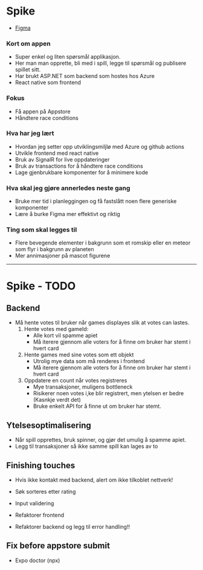 # Spike

- [Figma](https://www.figma.com/file/oBgpl8HkiowbkUFe6HchFL/Untitled?node-id=0%3A1&mode=dev)

### Kort om appen

- Super enkel og liten spørsmål applikasjon.
- Her man man opprette, bli med i spill, legge til spørsmål og publisere spillet sitt.
- Har brukt ASP.NET som backend som hostes hos Azure
- React native som frontend

### Fokus

- Få appen på Appstore
- Håndtere race conditions

### Hva har jeg lært

- Hvordan jeg setter opp utviklingsmiljlø med Azure og github actions
- Utvikle frontend med react native
- Bruk av SignalR for live oppdateringer
- Bruk av transactions for å håndtere race conditions
- Lage gjenbrukbare komponenter for å minimere kode

### Hva skal jeg gjøre annerledes neste gang

- Bruke mer tid i planleggingen og få fastslått noen flere generiske komponenter
- Lære å burke Figma mer effektivt og riktig

### Ting som skal legges til

- Flere bevegende elementer i bakgrunn som et romskip eller en meteor som flyr i bakgrunn av planeten
- Mer annimasjoner på mascot figurene

<hr>

# Spike - TODO

## Backend

- Må hente votes til bruker når games displayes slik at votes can lastes.
  1. Hente votes med gameId:
     - Alle kort vil spamme apiet
     - Må iterere gjennom alle voters for å finne om bruker har stemt i hvert card
  2. Hente games med sine votes som ett objekt
     - Utrolig mye data som må renderes i frontend
     - Må iterere gjennom alle voters for å finne om bruker har stemt i hvert card
  3. Oppdatere en count når votes registreres
     - Mye transaksjoner, muligens bottleneck
     - Risikerer noen votes i,ke blir registrert, men ytelsen er bedre (Kasnkje verdt det)
     - Bruke enkelt API for å finne ut om bruker har stemt.

## Ytelsesoptimalisering

- Når spill opprettes, bruk spinner, og gjør det umulig å spamme apiet.
- Legg til transaksjoner så ikke samme spill kan lages av to

## Finishing touches

- Hvis ikke kontakt med backend, alert om ikke tilkoblet nettverk!

- Søk sorteres etter rating
- Input validering
- Refaktorer frontend
- Refaktorer backend og legg til error handling!!

## Fix before appstore submit

- Expo doctor (npx)
